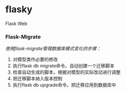 # flasky
Flask Web


### Flask-Migrate

*使用flask-migrate管理数据库模式变化的步骤：*
1. 对模型类作必要的修改
2. 执行flask db migrate命令，自动创建一个迁移脚本
3. 检查自动生成的脚本，根据对模型的实际改动进行调整
4. 把迁移脚本纳入版本控制
5. 执行flask db upgrade命令，把迁移应用到数据库中
